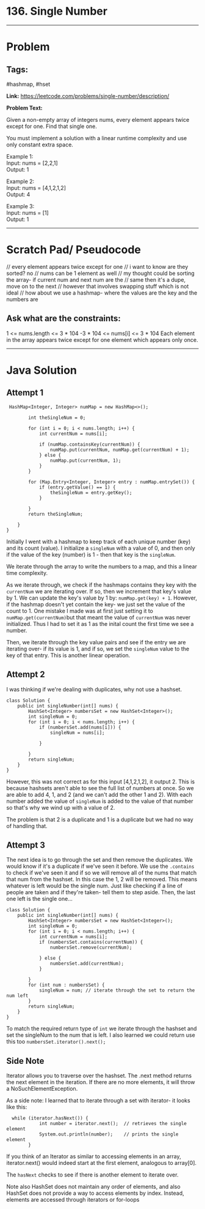 # 136. Single Number

---


# Problem 

## Tags: 
#hashmap, #hset

**Link:** https://leetcode.com/problems/single-number/description/

**Problem Text:**   

Given a non-empty array of integers nums, every element appears twice except for one. Find that single one.

You must implement a solution with a linear runtime complexity and use only constant extra space.

 

Example 1:  
Input: nums = [2,2,1]   
Output: 1 

Example 2:  
Input: nums = [4,1,2,1,2]  
Output: 4  

Example 3:  
Input: nums = [1]  
Output: 1 
 



---

# Scratch Pad/ Pseudocode

// every element appears twice except for one
// i want to know are they sorted? no
// nums can be 1 element as well
// my thought could be sorting the array- if current num and next num are the
// same then it's a dupe, move on to the next
// however that involves swapping stuff which is not ideal
// how about we use a hashmap- where the values are the key and the numbers are


## Ask what are the constraints:

1 <= nums.length <= 3 * 104
-3 * 104 <= nums[i] <= 3 * 104
Each element in the array appears twice except for one element which appears only once.


---

# Java Solution

## Attempt 1

```
 HashMap<Integer, Integer> numMap = new HashMap<>();

        int theSingleNum = 0;

        for (int i = 0; i < nums.length; i++) {
            int currentNum = nums[i];

            if (numMap.containsKey(currentNum)) {
                numMap.put(currentNum, numMap.get(currentNum) + 1);
            } else {
                numMap.put(currentNum, 1);
            }
        }

        for (Map.Entry<Integer, Integer> entry : numMap.entrySet()) {
            if (entry.getValue() == 1) {
                theSingleNum = entry.getKey();
            }

        }
        return theSingleNum;

    }
}
```

Initially I went with a hashmap to keep track of each unique number (key) and its count (value).
I initialize a `singleNum` with a value of 0, and then only if the value of the key (number) is 1 - then that key is the `singleNum`.

We iterate through the array to write the numbers to a map, and this a linear time complexity.

As we iterate through, we check if the hashmaps contains they key with the `currentNum` we are iterating over.
If so, then we increment that key's value by 1. We can update the key's value by 1 by:  `numMap.get(key) + 1`.
However, if the hashmap doesn't yet contain the key- we just set the value of the count to 1. 
One mistake I made was at first just setting it to `numMap.get(currentNum)`but that meant the value of  `currentNum` was never initialized. 
Thus I had to set it as 1 as the inital count the first time we see a number. 

Then, we iterate through the key value pairs and see if the entry we are iterating over- if its value is 1, and if so, we set the `singleNum` value to the key of that entry. This is another linear operation.


## Attempt 2
I was thinking if we're dealing with duplicates, why not use a hashset. 

```
class Solution {
    public int singleNumber(int[] nums) {
        HashSet<Integer> numbersSet = new HashSet<Integer>();
        int singleNum = 0;
        for (int i = 0; i < nums.length; i++) {
            if (numbersSet.add(nums[i])) {
                singleNum = nums[i];

            }

        }
        return singleNum;
    }
}
```

However, this was not correct as for this input [4,1,2,1,2], it output 2.
This is because hashsets aren't able to see the full list of numbers at once.
So we are able to add 4, 1, and 2 (and we can't add the other 1 and 2).
With each number added the value of `singleNum` is added to the value of that number so that's why we wind up with a value of 2. 

The problem is that 2 is a duplicate and 1 is a duplicate but we had no way of handling that.


## Attempt 3

The next idea is to go through the set and then remove the duplicates. 
We would know if it's a duplicate if we've seen it before. 
We use the `.contains` to check if we've seen it and if so we will remove all of the nums that match that num from the hashset. In this case the 1, 2 will be removed.
This means whatever is left would be the single num.
Just like checking if a line of people are taken and if they're taken- tell them to step aside.
Then, the last one left is the single one... 

```
class Solution {
    public int singleNumber(int[] nums) {
        HashSet<Integer> numbersSet = new HashSet<Integer>();
        int singleNum = 0;
        for (int i = 0; i < nums.length; i++) {
            int currentNum = nums[i];
            if (numbersSet.contains(currentNum)) {
                numbersSet.remove(currentNum);

            } else {
                numbersSet.add(currentNum);
            }

        }
        for (int num : numbersSet) {
            singleNum = num; // iterate through the set to return the num left
        }
        return singleNum;
    }
}
```

To match the required return type of `int` we iterate through the hashset and set the singleNum to the num that is left. 
I also learned we could return use this too `numbersSet.iterator().next();`


## Side Note
Iterator allows you to traverse over the hashset. The .next method returns the next element in the iteration. If there are no more elements, it will throw a NoSuchElementException.

As a side note: I learned that to iterate through a set with iterator- it looks like this:

```
  while (iterator.hasNext()) {
            int number = iterator.next();  // retrieves the single element
            System.out.println(number);    // prints the single element
        }
```

If you think of an Iterator as similar to accessing elements in an array, iterator.next() would indeed start at the first element, analogous to array[0].

The `hasNext` checks to see if there is another element to iterate over. 

Note also HashSet does not maintain any order of elements, and also HashSet does not provide a way to access elements by index. Instead, elements are accessed through iterators or for-loops

